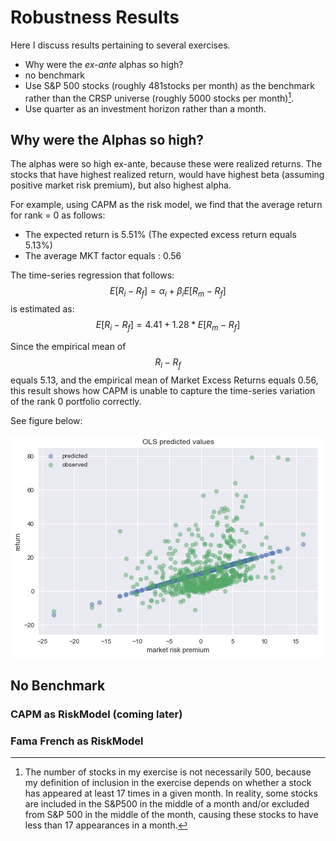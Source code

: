 # Robustness Results

Here I discuss results pertaining to several exercises.

* Why were the *ex-ante* alphas so high?
* no benchmark
* Use S&P 500 stocks (roughly 481stocks per month) as the benchmark rather than the CRSP universe (roughly 5000 stocks per month)[^1].
* Use quarter as an investment horizon rather than a month. 

[^1]:The number of stocks in my exercise is not necessarily 500, because my definition of inclusion in the exercise depends on whether a stock has appeared at least 17 times in a given month. In reality, some stocks are included in the S&P500 in the middle of a month and/or excluded from S&P 500 in the middle of the month, causing these stocks to have less than 17 appearances in a month. 



## Why were the Alphas so high?

The alphas were so high ex-ante, because these were realized returns. The stocks that have highest realized return, would have highest beta (assuming positive market risk premium), but also highest alpha. 

For example, using CAPM as the risk model, we find that the average return for rank = 0 as follows:

* The expected return is 5.51% (The expected excess return equals 5.13%)
* The average MKT factor equals : 0.56

The time-series regression that follows:
$$
E[R_i - R_f] = \alpha_i + \beta_i E[R_m - R_f]
$$
is estimated as:
$$
E[R_i - R_f] = 4.41 + 1.28 * E[R_m - R_f]
$$

Since the empirical mean of $$ R_i - R_f$$ equals 5.13, and the empirical mean of Market Excess Returns equals 0.56, this result shows how CAPM is unable to capture the time-series variation of the rank 0 portfolio correctly. 

See figure below: 

![img1](../chapter-2/images/img1.png)





## No Benchmark

### CAPM as RiskModel (coming later)

### Fama French as RiskModel 

